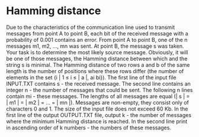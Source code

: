# Hamming distance
Due to the characteristics of the communication line used to transmit messages from point A to point B, each bit of the received message with a probability of 0.001 contains an error.
From point A to point B, one of the n messages m1, m2, ..., mn was sent. At point B, the message s was taken.
Your task is to determine the most likely source message. Obviously, it will be one of those messages, the Hamming distance between which and the string s is minimal.
The Hamming distance of two rows a and b of the same length is the number of positions where these rows differ (the number of elements in the set {i | 1 ≤ i ≤ | a |, ai bi}).
The first line of the input file INPUT.TXT contains s - the received message. The second line contains an integer n - the number of messages that could be sent. The following n lines contain mi - these messages. The lengths of all messages are equal (| s | = | m1 | = | m2 | = ... = | mn |). Messages are non-empty, they consist only of characters 0 and 1. The size of the input file does not exceed 60 Kb.
In the first line of the output OUTPUT.TXT file, output k - the number of messages where the minimum Hamming distance is reached. In the second line print in ascending order of k numbers - the numbers of these messages.

